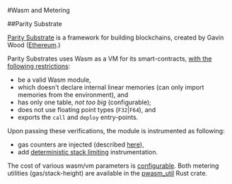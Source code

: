 #Wasm and Metering

##Parity Substrate 

[Parity Substrate](https://www.parity.io/substrate/) is a framework for building blockchains, created by Gavin Wood ([Ethereum](https://ethereum.github.io/yellowpaper/paper.pdf).) 

Parity Substrates uses Wasm as a VM for its smart-contracts, [with the following restrictions](https://github.com/paritytech/substrate/blob/master/srml/contracts/src/wasm/prepare.rs#L341-L344):

* be a valid Wasm module,
* which doesn't declare internal linear memories (can only import memories from the environment), and
* has only one table, *not too big* (configurable);
* does not use floating point types (`F32`|`F64`), and
* exports the `call` and `deploy` entry-points.

Upon passing these verifications, the module is instrumented as following:

* gas counters are injected (described [here](https://github.com/paritytech/wasm-utils/blob/master/src/gas/mod.rs#L389-L422)),
* add [deterministic stack limiting](https://wiki.parity.io/WebAssembly-StackHeight) instrumentation. 

The cost of various wasm/vm parameters is [configurable](https://github.com/paritytech/substrate/blob/master/srml/contracts/src/lib.rs#L893-L954). Both metering utilities (gas/stack-height) are available in the [pwasm_util](https://crates.io/crates/pwasm-utils) Rust crate.

